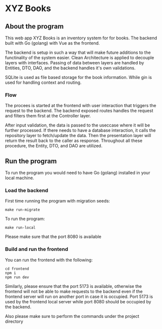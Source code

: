 # XYZ Books

## About the program
This web app XYZ Books is an inventory system for for books. The backend built with Go (golang) with Vue as the frontend.

The backend is setup in such a way that will make future additions to the functinality of the system easier. Clean Architecture is applied to decouple layers with interfaces. Passing of data between layers are handled by Entities, DTO, DAO, and the backend handles it's own validations.

SQLite is used as file based storage for the book information. While gin is used for handling context and routing.

### Flow
The procees is started at the frontend with user interaction that triggers the request to the backend. The backend exposed routes handles the request and filters them first at the Controller layer.

After input validation, the data is passed to the useccase where it will be further processed. If there needs to have a database interaction, it calls the repository layer to fetch/update the data. Then the presentation layer will return the result back to the caller as response. Throughout all these procedure, the Entity, DTO, and DAO are utilized.

## Run the program
To run the program you would need to have Go (golang) installed in your local machine. 

### Load the backend
First time running the program with migration seeds:
```
make run-migrate
```
To run the program:
```
make run-local
```
Please make sure that the port 8080 is available
### Build and run the frontend
You can run the frontend with the following:
```
cd frontend
npm i
npm run dev
```
Similarly, please ensure that the port 5173 is available, otherwise the frontend will not be able to make requests to the backend even if the frontend server will run on another port in case it is occupied.
Port 5173 is used by the frontend local server while port 8080 should be occupied by the backend.

Also please make sure to perform the commands under the project directory
